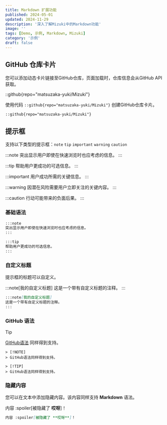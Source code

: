 ```yaml
---
title: Markdown 扩展功能
published: 2024-05-01
updated: 2024-11-29
description: '深入了解Mizuki中的Markdown功能'
image: ''
tags: [Demo, 示例, Markdown, Mizuki]
category: '示例'
draft: false 
---
```


## GitHub 仓库卡片
您可以添加动态卡片链接至GitHub仓库，页面加载时，仓库信息会从GitHub API获取。

::github{repo="matsuzaka-yuki/Mizuki"}

使用代码 `::github{repo="matsuzaka-yuki/Mizuki"}` 创建GitHub仓库卡片。

```markdown
::github{repo="matsuzaka-yuki/Mizuki"}
```

## 提示框

支持以下类型的提示框：`note` `tip` `important` `warning` `caution`

:::note
突出显示用户即使在快速浏览时也应考虑的信息。
:::

:::tip
帮助用户更成功的可选信息。
:::

:::important
用户成功所需的关键信息。
:::

:::warning
因潜在风险需要用户立即关注的关键内容。
:::

:::caution
行动可能带来的负面后果。
:::

### 基础语法

```markdown
:::note
突出显示用户即使在快速浏览时也应考虑的信息。
:::

:::tip
帮助用户更成功的可选信息。
:::
```

### 自定义标题

提示框的标题可以自定义。

:::note[我的自定义标题]
这是一个带有自定义标题的注释。
:::

```markdown
:::note[我的自定义标题]
这是一个带有自定义标题的注释。
:::
```

### GitHub 语法

> [!TIP]
> [GitHub语法](https://github.com/orgs/community/discussions/16925) 同样得到支持。

```
> [!NOTE]
> GitHub语法同样得到支持。

> [!TIP]
> GitHub语法同样得到支持。
```

### 隐藏内容

您可以在文本中添加隐藏内容。该内容同样支持 **Markdown** 语法。

内容 :spoiler[被隐藏了 **哎呀**]！

```markdown
内容 :spoiler[被隐藏了 **哎呀**]！
